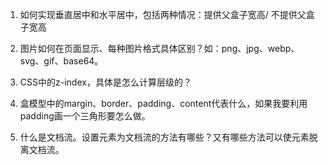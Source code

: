 1. 如何实现垂直居中和水平居中，包括两种情况：提供父盒子宽高/ 不提供父盒子宽高

2. 图片如何在页面显示、每种图片格式具体区别？如：png、jpg、webp、svg、gif、base64。

3. CSS中的z-index，具体是怎么计算层级的？

4. 盒模型中的margin、border、padding、content代表什么，如果我要利用padding画一个三角形要怎么做。

5. 什么是文档流。设置元素为文档流的方法有哪些？又有哪些方法可以使元素脱离文档流。